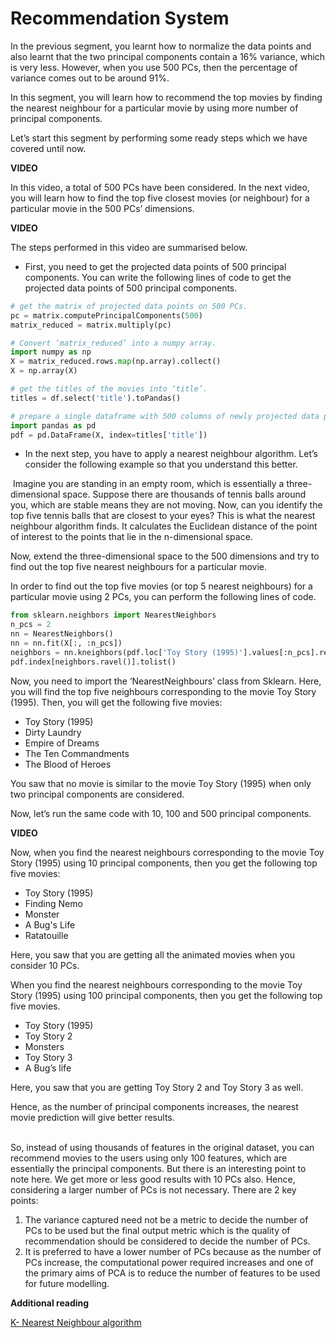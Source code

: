 # Recommendation System

In the previous segment, you learnt how to normalize the data points and also learnt that the two principal components contain a 16% variance, which is very less. However, when you use 500 PCs, then the percentage of variance comes out to be around 91%.

In this segment, you will learn how to recommend the top movies by finding the nearest neighbour for a particular movie by using more number of principal components.

Let’s start this segment by performing some ready steps which we have covered until now.

**VIDEO**

In this video, a total of 500 PCs have been considered. In the next video, you will learn how to find the top five closest movies (or neighbour) for a particular movie in the 500 PCs’ dimensions.

**VIDEO**

The steps performed in this video are summarised below.

-   First, you need to get the projected data points of 500 principal components. You can write the following lines of code to get the projected data points of 500 principal components.

```python
# get the matrix of projected data points on 500 PCs.
pc = matrix.computePrincipalComponents(500)
matrix_reduced = matrix.multiply(pc)

# Convert ‘matrix_reduced’ into a numpy array.
import numpy as np
X = matrix_reduced.rows.map(np.array).collect()
X = np.array(X)

# get the titles of the movies into ‘title’.
titles = df.select('title').toPandas()

# prepare a single dataframe with 500 columns of newly projected data points.
import pandas as pd
pdf = pd.DataFrame(X, index=titles['title'])
```

-   In the next step, you have to apply a nearest neighbour algorithm. Let’s consider the following example so that you understand this better.

 Imagine you are standing in an empty room, which is essentially a three-dimensional space. Suppose there are thousands of tennis balls around you, which are stable means they are not moving. Now, can you identify the top five tennis balls that are closest to your eyes? This is what the nearest neighbour algorithm finds. It calculates the Euclidean distance of the point of interest to the points that lie in the n-dimensional space.

Now, extend the three-dimensional space to the 500 dimensions and try to find out the top five nearest neighbours for a particular movie. 

In order to find out the top five movies (or top 5 nearest neighbours) for a particular movie using 2 PCs, you can perform the following lines of code.

```python
from sklearn.neighbors import NearestNeighbors
n_pcs = 2
nn = NearestNeighbors()
nn = nn.fit(X[:, :n_pcs])
neighbors = nn.kneighbors(pdf.loc['Toy Story (1995)'].values[:n_pcs].reshape(1, -1), return_distance=False)
pdf.index[neighbors.ravel()].tolist()
```

Now, you need to import the ‘NearestNeighbours’ class from Sklearn. Here, you will find the top five neighbours corresponding to the movie Toy Story (1995). Then, you will get the following five movies:

-   Toy Story (1995)
-   Dirty Laundry
-   Empire of Dreams
-   The Ten Commandments
-   The Blood of Heroes

You saw that no movie is similar to the movie Toy Story (1995) when only two principal components are considered.

Now, let’s run the same code with 10, 100 and 500 principal components.

**VIDEO**

Now, when you find the nearest neighbours corresponding to the movie Toy Story (1995) using 10 principal components, then you get the following top five movies:

-   Toy Story (1995)
-   Finding Nemo
-   Monster
-   A Bug's Life
-   Ratatouille

Here, you saw that you are getting all the animated movies when you consider 10 PCs.

When you find the nearest neighbours corresponding to the movie Toy Story (1995) using 100 principal components, then you get the following top five movies.

-   Toy Story (1995)
-   Toy Story 2
-   Monsters
-   Toy Story 3
-   A Bug’s life

Here, you saw that you are getting Toy Story 2 and Toy Story 3 as well.

Hence, as the number of principal components increases, the nearest movie prediction will give better results.   
 

So, instead of using thousands of features in the original dataset, you can recommend movies to the users using only 100 features, which are essentially the principal components. But there is an interesting point to note here. We get more or less good results with 10 PCs also. Hence, considering a larger number of PCs is not necessary. There are 2 key points:

1.  The variance captured need not be a metric to decide the number of PCs to be used but the final output metric which is the quality of recommendation should be considered to decide the number of PCs.
2.  It is preferred to have a lower number of PCs because as the number of PCs increase, the computational power required increases and one of the primary aims of PCA is to reduce the number of features to be used for future modelling.

**Additional reading**

[K- Nearest Neighbour algorithm](https://www.youtube.com/watch?v=HVXime0nQeI)